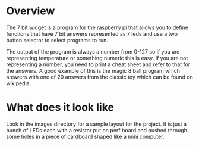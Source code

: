 Overview 
========

The 7 bit widget is a program for the raspberry pi that allows you to define functions that have 7 bit answers represented
as 7 leds and use a two button selector to select programs to run.

The output of the program is always a number from 0-127 so if you are representing temperature or something numeric
this is easy.  If you are not representing a number, you need to print a cheat sheet and refer to that for the answers.
A good example of this is the magic 8 ball program which answers with one of 20 answers from the classic toy 
which can be found on wikipedia. 

What does it look like
======================
Look in the images directory for a sample layout for the project. It is just a bunch of LEDs each with a resistor put on 
perf board and pushed through some holes in a piece of cardboard shaped like a mini computer.

